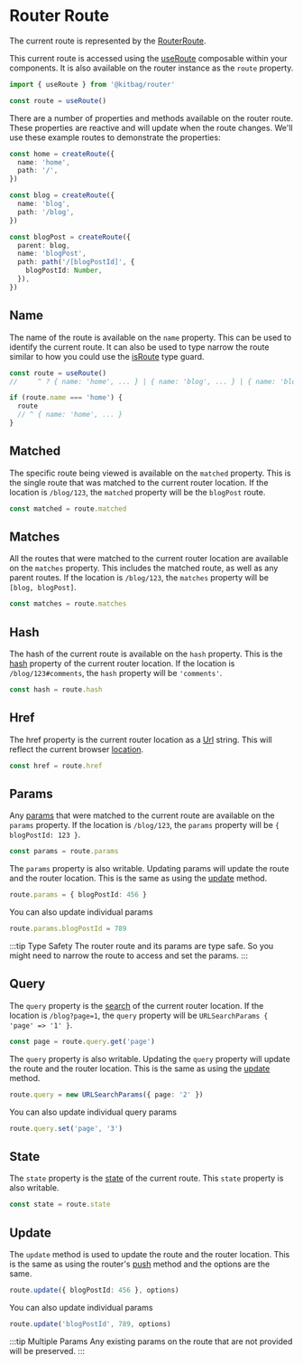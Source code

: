 # Router Route
The current route is represented by the [RouterRoute](/api/types/RouterRoute.md).

This current route is accessed using the [useRoute](/composables/useRoute.md) composable within your components. It is also available on the router instance as the `route` property.

```ts
import { useRoute } from '@kitbag/router'

const route = useRoute()
```

There are a number of properties and methods available on the router route. These properties are reactive and will update when the route changes. We'll use these example routes to demonstrate the properties:

```ts
const home = createRoute({
  name: 'home',
  path: '/',
})

const blog = createRoute({
  name: 'blog',
  path: '/blog',
})

const blogPost = createRoute({
  parent: blog,
  name: 'blogPost',
  path: path('/[blogPostId]', {
    blogPostId: Number,
  }),
})
```

## Name
The name of the route is available on the `name` property. This can be used to identify the current route. It can also be used to type narrow the route similar to how you could use the [isRoute](/api/type-guards/isRoute.md) type guard.

```ts
const route = useRoute() 
//     ^ ? { name: 'home', ... } | { name: 'blog', ... } | { name: 'blogPost', ... }

if (route.name === 'home') {
  route
  // ^ { name: 'home', ... }
}
```

## Matched
The specific route being viewed is available on the `matched` property. This is the single route that was matched to the current router location. If the location is `/blog/123`, the `matched` property will be the `blogPost` route.

```ts
const matched = route.matched
```

## Matches
All the routes that were matched to the current router location are available on the `matches` property. This includes the matched route, as well as any parent routes. If the location is `/blog/123`, the `matches` property will be `[blog, blogPost]`.

```ts
const matches = route.matches
```

## Hash
The hash of the current route is available on the `hash` property. This is the [hash](https://developer.mozilla.org/en-US/docs/Web/API/Location/hash) property of the current router location. If the location is `/blog/123#comments`, the `hash` property will be `'comments'`.

```ts
const hash = route.hash
```

## Href
The href property is the current router location as a [Url](/api/types/Url.md) string. This will reflect the current browser [location](https://developer.mozilla.org/en-US/docs/Web/API/Location).

```ts
const href = route.href
```

## Params
Any [params](/core-concepts/params) that were matched to the current route are available on the `params` property. If the location is `/blog/123`, the `params` property will be `{ blogPostId: 123 }`.

```ts
const params = route.params
```

The `params` property is also writable. Updating params will update the route and the router location. This is the same as using the [update](/core-concepts/router-route#update) method.

```ts
route.params = { blogPostId: 456 }
```

You can also update individual params

```ts
route.params.blogPostId = 789
```
:::tip Type Safety
The router route and its params are type safe. So you might need to narrow the route to access and set the params.
:::

## Query
The `query` property is the [search](https://developer.mozilla.org/en-US/docs/Web/API/Location/search) of the current router location. If the location is `/blog?page=1`, the `query` property will be `URLSearchParams { 'page' => '1' }`.

```ts
const page = route.query.get('page')
```

The `query` property is also writable. Updating the `query` property will update the route and the router location. This is the same as using the [update](/core-concepts/router-route#update) method.

```ts
route.query = new URLSearchParams({ page: '2' })
```

You can also update individual query params

```ts
route.query.set('page', '3')
```

## State
The `state` property is the [state](/core-concepts/routes#state) of the current route. This `state` property is also writable.

```ts
const state = route.state
```

## Update
The `update` method is used to update the route and the router location. This is the same as using the router's [push](/core-concepts/router#push) method and the options are the same.

```ts
route.update({ blogPostId: 456 }, options)
```

You can also update individual params

```ts
route.update('blogPostId', 789, options)
```
:::tip Multiple Params
Any existing params on the route that are not provided will be preserved.
:::

